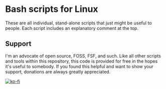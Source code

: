 # Bash scripts for Linux
These are all individual, stand-alone scripts that just might be useful to people. Each script includes an explanatory comment at the top.

## Support
I'm an advocate of open source, FOSS, FSF, and such. Like all other scripts and tools within this repository, this code is provided for free in the hopes it's useful to somebody. If you found this helpful and want to show your support, donations are always greatly appreciated.

[![ko-fi](https://ko-fi.com/img/githubbutton_sm.svg)](https://ko-fi.com/N4N1GXJ1U)
